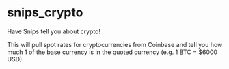 # snips_crypto
Have Snips tell you about crypto!

This will pull spot rates for cryptocurrencies from Coinbase and tell you how much 1 of the base currency is in the quoted currency
(e.g. 1 BTC = $6000 USD)
